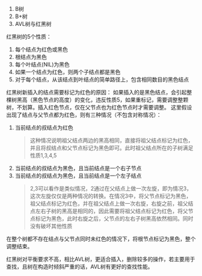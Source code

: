 1. B树
2. B+树
3. AVL树与红黑树

红黑树的5个性质：
1. 每个结点为红色或黑色
2. 根结点为黑色
3. 每个叶结点(NIL)为黑色
4. 如果一个结点为红色，则两个子结点都是黑色
5. 对于每个结点，从该结点到叶结点的简单路径上，包含相同数目的黑色结点

红黑树新插入的结点需要标记为红色的原因：
如果插入的是黑色结点，会引起整棵树黑高（黑色节点的高度）的变化，违反性质5，如果重标记，需要调整整颗树，不划算。插入红色节点，仅在父节点也为红色节点时才需要调整。
这里假设出现了结点与父节点都为红色，则有三种情况（不包含对称情况）：
1. 当前结点的叔结点为红色
   > 这种情况说明祖父结点两边的黑高相同，直接将祖父结点标记为红色，并且将叔结点和父节点标记为黑色即可。此时祖父结点所在的子树满足性质1,3,4,5
2. 当前结点的叔结点为黑色，且当前结点是一个右子节点
3. 当前结点的叔结点为黑色，且当前结点是一个左子结点
   > 2,3可以看作是类似情况，2通过在父结点上做一次左旋，即为情况3，这次左旋仅仅是两种情况的转换。在情况3中，将父节点标记为黑色，祖父结点标记为红色，并在祖父结点上做一次右旋，右旋之前，祖父结点左右子树的黑高是相同的，因此需要将祖父结点标记为红色，将父节点标记为黑色，此时右旋之后，父节点的左右子树黑高依然相同。同时没有破坏其他性质

在整个树都不存在结点与父节点同时未红色的情况下，将根节点标记为黑色，整个调整结束。

红黑树对平衡要求不高，相比AVL树，更适合插入，删除较多的操作，若主要用于查找，且树在构造时倾斜严重的话，AVL树有更好的查找性能。